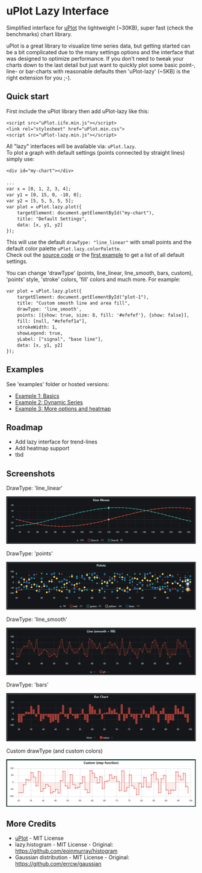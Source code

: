 # uPlot Lazy Interface

Simplified interface for [uPlot](https://github.com/leeoniya/uPlot) the lightweight (~30KB), super fast (check the benchmarks) chart library.  
  
uPlot is a great library to visualize time series data, but getting started can be a bit complicated due to the many settings options and the interface that was designed to optimize performance.
If you don't need to tweak your charts down to the last detail but just want to quickly plot some basic point-, line- or bar-charts with reasonable defaults then 'uPlot-lazy' (~5KB) is the right extension for you ;-).
  
## Quick start

First include the uPlot library then add uPlot-lazy like this:
```
<script src="uPlot.iife.min.js"></script>
<link rel="stylesheet" href="uPlot.min.css">
<script src="uPlot-lazy.min.js"></script>
```

All "lazy" interfaces will be available via: `uPlot.lazy`.  
To plot a graph with default settings (points connected by straight lines) simply use:
```
<div id="my-chart"></div>

...
var x = [0, 1, 2, 3, 4];
var y1 = [0, 15, 0, -10, 0];
var y2 = [5, 5, 5, 5, 5];
var plot = uPlot.lazy.plot({
    targetElement: document.getElementById("my-chart"),
    title: "Default Settings",
    data: [x, y1, y2]
});
```

This will use the default `drawType: "line_linear"` with small points and the default color palette `uPlot.lazy.colorPalette`.  
Check out the [source code](src/uPlot-lazy.js) or the [first example](examples/index.html) to get a list of all default settings.  
  
You can change 'drawType' (points, line_linear, line_smooth, bars, custom), 'points' style, 'stroke' colors, 'fill' colors and much more. 
For example:
```
var plot = uPlot.lazy.plot({
    targetElement: document.getElementById("plot-1"),
    title: "Custom smooth line and area fill",
    drawType: 'line_smooth',
    points: [{show: true, size: 8, fill: '#efefef'}, {show: false}],
    fill: [null, "#efefef1a"],
    strokeWidth: 1,
    showLegend: true,
    yLabel: ["signal", "base line"],
    data: [x, y1, y2]
});
```


## Examples

See 'examples' folder or hosted versions:
* [Example 1: Basics](https://byteteilchen.de/uplot-lazy/index.html)
* [Example 2: Dynamic Series](https://byteteilchen.de/uplot-lazy/index2.html)
* [Example 3: More options and heatmap](https://byteteilchen.de/uplot-lazy/index3.html)

## Roadmap

* Add lazy interface for trend-lines
* Add heatmap support
* tbd

## Screenshots

<p>DrawType: 'line_linear'</p>
<p align="center">
  <img src="screenshots/line_linear.png" alt="line_linear"/>
</p>
<p>DrawType: 'points'</p>
<p align="center">
  <img src="screenshots/points.png" alt="points"/>
</p>
<p>DrawType: 'line_smooth'</p>
<p align="center">
  <img src="screenshots/line_smooth.png" alt="line_smooth"/>
</p>
<p>DrawType: 'bars'</p>
<p align="center">
  <img src="screenshots/bars.png" alt="bars"/>
</p>
<p>Custom drawType (and custom colors)</p>
<p align="center">
  <img src="screenshots/custom_step.png" alt="custom_step"/>
</p>

## More Credits

* [uPlot](https://github.com/leeoniya/uPlot) - MIT License
* lazy.histogram - MIT License - Original: https://github.com/eoinmurray/histogram
* Gaussian distribution - MIT License - Original: https://github.com/errcw/gaussian

